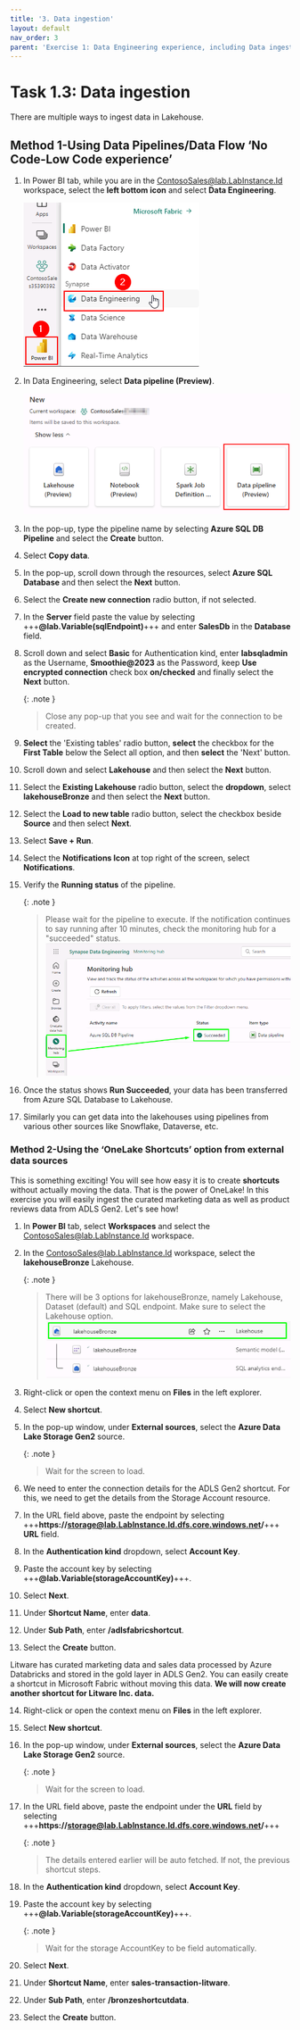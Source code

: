 ```yaml
---
title: '3. Data ingestion'
layout: default
nav_order: 3
parent: 'Exercise 1: Data Engineering experience, including Data ingestion from a spectrum of analytical data sources into OneLake'
---
```


# Task 1.3: Data ingestion

There are multiple ways to ingest data in Lakehouse. 

## Method 1-Using Data Pipelines/Data Flow ‘No Code-Low Code experience’

1. In Power BI tab, while you are in the ContosoSales@lab.LabInstance.Id workspace, select the **left bottom icon** and select **Data Engineering**.

	![DE.](../media/instructions240153/task-1.3.1.png)


2. In Data Engineering, select **Data pipeline (Preview)**.

	![Pipeline.](../media/instructions240153/task-1.3.2.png)

3. In the pop-up, type the pipeline name by selecting **Azure SQL DB Pipeline** and select the **Create** button.

4. Select **Copy data**.

5. In the pop-up, scroll down through the resources, select **Azure SQL Database** and then select the **Next** button.

6. Select the **Create new connection** radio button, if not selected.


7. In the **Server** field paste the value by selecting +++**@lab.Variable(sqlEndpoint)**+++ and enter **SalesDb** in the **Database** field.


8. Scroll down and select **Basic** for Authentication kind, enter **labsqladmin** as the Username, **Smoothie@2023** as the Password, keep **Use encrypted connection** check box **on/checked** and finally select the **Next** button.

	{: .note }
 	> Close any pop-up that you see and wait for the connection to be created.

9. **Select** the 'Existing tables' radio button, **select** the checkbox for the **First Table** below the Select all option, and then **select** the 'Next' button.

10. Scroll down and select **Lakehouse** and then select the **Next** button.

11. Select the **Existing Lakehouse** radio button, select the **dropdown**, select **lakehouseBronze** and then select the **Next** button.

12. Select the **Load to new table** radio button, select the checkbox beside **Source** and then select **Next**.

13. Select **Save + Run**.

14. Select the **Notifications Icon** at top right of the screen, select **Notifications**.

15. Verify the **Running status** of the pipeline.

	{: .note }
 	> Please wait for the pipeline to execute. If the notification continues to say running after 10 minutes, check the monitoring hub for a "succeeded" status.
	> ![0faouzwm.png](../media/instructions249094/0faouzwm.png)

16. Once the status shows **Run Succeeded**, your data has been transferred from Azure SQL Database to Lakehouse.

17. Similarly you can get data into the lakehouses using pipelines from various other sources like Snowflake, Dataverse, etc.


### Method 2-Using the ‘OneLake Shortcuts’ option from external data sources

This is something exciting! You will see how easy it is to create **shortcuts** without actually moving the data. That is the power of OneLake! In this exercise you will easily ingest the curated marketing data as well as product reviews data from ADLS Gen2. Let's see how!

1. In **Power BI** tab, select **Workspaces** and select the ContosoSales@lab.LabInstance.Id workspace.


2. In the ContosoSales@lab.LabInstance.Id workspace, select the **lakehouseBronze** Lakehouse.

	{: .note }
 	> There will be 3 options for lakehouseBronze, namely Lakehouse, Dataset (default) and SQL endpoint. Make sure to select the Lakehouse option.
	> ![ub6haecs.png](../media/instructions249094/ub6haecs.png)


3. Right-click or open the context menu on **Files** in the left explorer.

4. Select **New shortcut**.

5. In the pop-up window, under **External sources**, select the **Azure Data Lake Storage Gen2** source.

	{: .note }
 	> Wait for the screen to load.

6. We need to enter the connection details for the ADLS Gen2 shortcut. For this, we need to get the details from the Storage Account resource.

7. In the URL field above, paste the endpoint by selecting +++**https://storage@lab.LabInstance.Id.dfs.core.windows.net/**+++ **URL** field.

8. In the **Authentication kind** dropdown, select **Account Key**.

9. Paste the account key by selecting +++**@lab.Variable(storageAccountKey)**+++.

10. Select **Next**.

11. Under **Shortcut Name**, enter **data**.

12. Under **Sub Path**, enter **/adlsfabricshortcut**.

13. Select the **Create** button.


Litware has curated marketing data and sales data processed by Azure Databricks and stored in the gold layer in ADLS Gen2. You can easily create a shortcut in Microsoft Fabric without moving this data. **We will now create another shortcut for Litware Inc. data.**

14. Right-click or open the context menu on **Files** in the left explorer.

15. Select **New shortcut**.

16. In the pop-up window, under **External sources**, select the **Azure Data Lake Storage Gen2** source.

	{: .note }
 	> Wait for the screen to load.

17. In the URL field above, paste the endpoint under the **URL** field by selecting +++**https://storage@lab.LabInstance.Id.dfs.core.windows.net/**+++

	{: .note }
 	> The details entered earlier will be auto fetched. If not, the previous shortcut steps.

18. In the **Authentication kind** dropdown, select **Account Key**.

19. Paste the account key by selecting +++**@lab.Variable(storageAccountKey)**+++.

	{: .note }
 	> Wait for the storage AccountKey to be field automatically.

20. Select **Next**.

21. Under **Shortcut Name**, enter **sales-transaction-litware**.

22. Under **Sub Path**, enter **/bronzeshortcutdata**.

23. Select the **Create** button.
